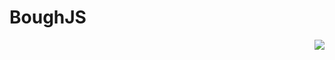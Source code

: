 # BoughJS
<img src="https://s-media-cache-ak0.pinimg.com/564x/fb/04/03/fb0403a761176480bf54c696f14cdb80.jpg" align="right">
